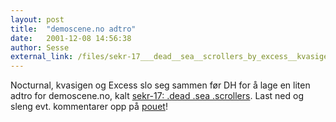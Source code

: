 ```yaml
---
layout: post
title:  "demoscene.no adtro"
date:   2001-12-08 14:56:38
author: Sesse
external_link: /files/sekr-17___dead__sea__scrollers_by_excess__kvasigen___nocturnal.zip
---
```

Nocturnal, kvasigen og Excess slo seg sammen før DH for å lage en liten
adtro for demoscene.no, kalt [sekr-17: .dead .sea
.scrollers](/files/sekr-17___dead__sea__scrollers_by_excess__kvasigen___nocturnal.zip).
Last ned og sleng evt. kommentarer opp på
[pouet](http://www.pouet.net/prod.php?which=4485)!
